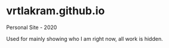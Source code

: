 # vrtlakram.github.io
Personal Site - 2020

Used for mainly showing who I am right now, all work is hidden. 
